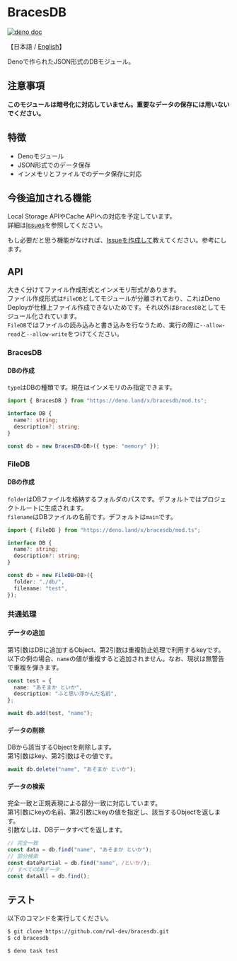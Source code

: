# BracesDB
[![deno doc](https://doc.deno.land/badge.svg)](https://doc.deno.land/https/deno.land/x/bracesdb/mod.ts)

【日本語 / [English](./README.md)】

Denoで作られたJSON形式のDBモジュール。

## 注意事項
**このモジュールは暗号化に対応していません。重要なデータの保存には用いないでください。**

## 特徴
- Denoモジュール
- JSON形式でのデータ保存
- インメモリとファイルでのデータ保存に対応

## 今後追加される機能
Local Storage APIやCache APIへの対応を予定しています。  
詳細は[Issues](https://github.com/rwl-dev/bracesdb/issues)を参照してください。

もし必要だと思う機能がなければ、[Issueを作成して](https://github.com/rwl-dev/bracesdb/issues/new)教えてください。参考にします。

## API
大きく分けてファイル作成形式とインメモリ形式があります。  
ファイル作成形式は`FileDB`としてモジュールが分離されており、これはDeno Deployが仕様上ファイル作成できないためです。それ以外は`BracesDB`としてモジュール化されています。  
`FileDB`ではファイルの読み込みと書き込みを行なうため、実行の際に`--allow-read`と`--allow-write`をつけてください。

### BracesDB
#### DBの作成
`type`はDBの種類です。現在はインメモリのみ指定できます。

``` typescript
import { BracesDB } from "https://deno.land/x/bracesdb/mod.ts";

interface DB {
  name?: string;
  description?: string;
}

const db = new BracesDB<DB>({ type: "memory" });
```

### FileDB
#### DBの作成
`folder`はDBファイルを格納するフォルダのパスです。デフォルトではプロジェクトルートに生成されます。  
`filename`はDBファイルの名前です。デフォルトは`main`です。

``` typescript
import { FileDB } from "https://deno.land/x/bracesdb/mod.ts";

interface DB {
  name?: string;
  description?: string;
}

const db = new FileDB<DB>({
  folder: "./db/",
  filename: "test",
});
```

### 共通処理
#### データの追加
第1引数はDBに追加するObject、第2引数は重複防止処理で利用するkeyです。  
以下の例の場合、`name`の値が重複すると追加されません。なお、現状は無警告で重複を弾きます。
``` typescript
const test = {
  name: "あそまか といか",
  description: "ふと思い浮かんだ名前",
};

await db.add(test, "name");
```

#### データの削除
DBから該当するObjectを削除します。  
第1引数はkey、第2引数はその値です。
``` typescript
await db.delete("name", "あそまか といか");
```

#### データの検索
完全一致と正規表現による部分一致に対応しています。  
第1引数にkeyの名前、第2引数にkeyの値を指定し、該当するObjectを返します。  
引数なしは、DBデータすべてを返します。
``` typescript
// 完全一致
const data = db.find("name", "あそまか といか");
// 部分検索
const dataPartial = db.find("name", /といか/);
// すべてのDBデータ
const dataAll = db.find();
```

## テスト
以下のコマンドを実行してください。
``` bash
$ git clone https://github.com/rwl-dev/bracesdb.git
$ cd bracesdb

$ deno task test
```